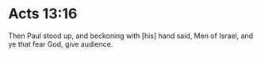 # Acts 13:16

Then Paul stood up, and beckoning with [his] hand said, Men of Israel, and ye that fear God, give audience.
